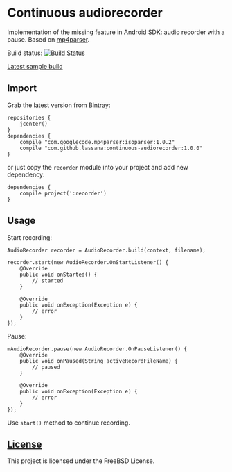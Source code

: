 # Continuous audiorecorder

Implementation of the missing feature in Android SDK: audio recorder with a pause. Based on [mp4parser](https://code.google.com/p/mp4parser/).

Build status: [![Build Status](https://drone.io/github.com/lassana/continuous-audiorecorder/status.png)](https://drone.io/github.com/lassana/continuous-audiorecorder/latest)

[Latest sample build](https://drone.io/github.com/lassana/continuous-audiorecorder/files)

## Import

Grab the latest version from Bintray:

    repositories {
        jcenter()
    }
    dependencies {
        compile "com.googlecode.mp4parser:isoparser:1.0.2"
        compile "com.github.lassana:continuous-audiorecorder:1.0.0"
    }

or just copy the `recorder` module into your project and add new dependency:

    dependencies {
        compile project(':recorder')
    }

## Usage

Start recording:

    AudioRecorder recorder = AudioRecorder.build(context, filename);

    recorder.start(new AudioRecorder.OnStartListener() {
        @Override
        public void onStarted() {
            // started
        }

        @Override
        public void onException(Exception e) {
            // error
        }
    });

Pause:

    mAudioRecorder.pause(new AudioRecorder.OnPauseListener() {
        @Override
        public void onPaused(String activeRecordFileName) {
            // paused
        }

        @Override
        public void onException(Exception e) {
            // error
        }
    });

Use `start()` method to continue recording.

## [License](https://github.com/lassana/continuous-audiorecorder/blob/master/LICENSE)

This project is licensed under the FreeBSD License.

